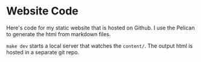 # Website Code

Here's code for my static website that is hosted on Github. 
I use the Pelican to generate the html from markdown files. 


`make dev` starts a local server that watches the `content/`.
The output html is hosted in a separate git repo. 
